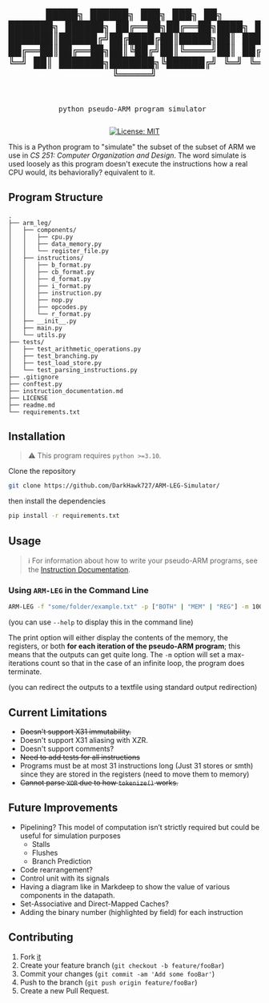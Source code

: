 <div align="center">
<pre>

 █████╗ ██████╗ ███╗   ███╗      ██╗     ███████╗ ██████╗ 
██╔══██╗██╔══██╗████╗ ████║      ██║     ██╔════╝██╔════╝ 
███████║██████╔╝██╔████╔██║█████╗██║     █████╗  ██║  ███╗
██╔══██║██╔══██╗██║╚██╔╝██║╚════╝██║     ██╔══╝  ██║   ██║
██║  ██║██║  ██║██║ ╚═╝ ██║      ███████╗███████╗╚██████╔╝
╚═╝  ╚═╝╚═╝  ╚═╝╚═╝     ╚═╝      ╚══════╝╚══════╝ ╚═════╝ 
----------------------------------------------------------
python pseudo-ARM program simulator
</pre>
[![License: MIT](https://img.shields.io/badge/License-MIT-yellow.svg)](https://opensource.org/licenses/MIT)
</div>
This is a Python program to "simulate" the subset of the subset of ARM we use in <em>CS 251: Computer Organization and Design</em>. The word simulate is used loosely as this program doesn't execute the instructions how a real CPU would, its behaviorally? equivalent to it.

## Program Structure
```
.
├── arm_leg/
│   ├── components/
│   │   ├── cpu.py
│   │   ├── data_memory.py
│   │   └── register_file.py
│   ├── instructions/
│   │   ├── b_format.py
│   │   ├── cb_format.py
│   │   ├── d_format.py
│   │   ├── i_format.py
│   │   ├── instruction.py
│   │   ├── nop.py
│   │   ├── opcodes.py
│   │   └── r_format.py
│   ├── __init__.py
│   ├── main.py
│   └── utils.py
├── tests/
│   ├── test_arithmetic_operations.py
│   ├── test_branching.py
│   ├── test_load_store.py
│   └── test_parsing_instructions.py
├── .gitignore
├── conftest.py
├── instruction_documentation.md
├── LICENSE
├── readme.md
└── requirements.txt
```

## Installation

> :warning: This program requires `python >=3.10`.

Clone the repository

```sh
git clone https://github.com/DarkHawk727/ARM-LEG-Simulator/
```
then install the dependencies

```sh
pip install -r requirements.txt
```

## Usage

> :information_source: For information about how to write your pseudo-ARM programs, see the [Instruction Documentation](https://www.github.com/DarkHawk727/ARM-LEG-Simulator/blob/main/instruction_documentation.md).


### Using `ARM-LEG` in the Command Line

```sh
ARM-LEG -f "some/folder/example.txt" -p ["BOTH" | "MEM" | "REG"] -m 1000
```

(you can use `--help` to display this in the command line)

The print option will either display the contents of the memory, the registers, or both __for each iteration of the pseudo-ARM program__; this means that the outputs can get quite long.
The `-m` option will set a max-iterations count so that in the case of an infinite loop, the program does terminate.

(you can redirect the outputs to a textfile using standard output redirection)

## Current Limitations

- ~~Doesn't support X31 immutability.~~
- Doesn't support X31 aliasing with XZR.
- Doesn't support comments?
- ~~Need to add tests for all instructions~~
- Programs must be at most 31 instructions long (Just 31 stores or smth) since they are stored in the registers (need to move them to memory)
- ~~Cannot parse `XOR` due to how `tokenize()` works.~~

## Future Improvements

- Pipelining? This model of computation isn’t strictly required but could be useful for simulation purposes
  - Stalls
  - Flushes
  - Branch Prediction
- Code rearrangement?
- Control unit with its signals
- Having a diagram like in Markdeep to show the value of various components in the datapath.
- Set-Associative and Direct-Mapped Caches?
- Adding the binary number (highlighted by field) for each instruction

## Contributing

1. Fork [it](https://github.com/zahash/DarkHawk727/ARM-LEG-simulator)
2. Create your feature branch (`git checkout -b feature/fooBar`)
3. Commit your changes (`git commit -am 'Add some fooBar'`)
4. Push to the branch (`git push origin feature/fooBar`)
5. Create a new Pull Request.
